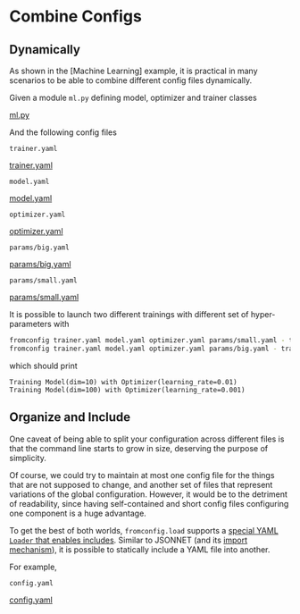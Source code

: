 # Combine Configs <!-- {docsify-ignore} -->

## Dynamically

As shown in the [Machine Learning] example, it is practical in many scenarios to be able to combine different config files dynamically.

Given a module `ml.py` defining model, optimizer and trainer classes

[ml.py](ml.py ':include :type=code python')

And the following config files

`trainer.yaml`

[trainer.yaml](trainer.yaml ':include :type=code yaml')

`model.yaml`

[model.yaml](model.yaml ':include :type=code yaml')

`optimizer.yaml`

[optimizer.yaml](optimizer.yaml ':include :type=code yaml')

`params/big.yaml`

[params/big.yaml](params/big.yaml ':include :type=code yaml')

`params/small.yaml`

[params/small.yaml](params/small.yaml ':include :type=code yaml')


It is possible to launch two different trainings with different set of hyper-parameters with

```bash
fromconfig trainer.yaml model.yaml optimizer.yaml params/small.yaml - trainer - run
fromconfig trainer.yaml model.yaml optimizer.yaml params/big.yaml - trainer - run
```

which should print

```
Training Model(dim=10) with Optimizer(learning_rate=0.01)
Training Model(dim=100) with Optimizer(learning_rate=0.001)
```

## Organize and Include

One caveat of being able to split your configuration across different files is that the command line starts to grow in size, deserving the purpose of simplicity.

Of course, we could try to maintain at most one config file for the things that are not supposed to change, and another set of files that represent variations of the global configuration. However, it would be to the detriment of readability, since having self-contained and short config files configuring one component is a huge advantage.

To get the best of both worlds, `fromconfig.load` supports a [special YAML `Loader` that enables includes](https://stackoverflow.com/questions/528281/how-can-i-include-a-yaml-file-inside-another). Similar to JSONNET (and its [import mechanism](https://jsonnet.org/learning/tutorial.html)), it is possible to statically include a YAML file into another.

For example,

`config.yaml`

[config.yaml](config.yaml ':include :type=code yaml')
